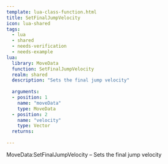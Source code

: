 ```yaml
---
template: lua-class-function.html
title: SetFinalJumpVelocity
icon: lua-shared
tags:
  - lua
  - shared
  - needs-verification
  - needs-example
lua:
  library: MoveData
  function: SetFinalJumpVelocity
  realm: shared
  description: "Sets the final jump velocity"
  
  arguments:
  - position: 1
    name: "moveData"
    type: MoveData
  - position: 2
    name: "velocity"
    type: Vector
  returns:
    
---
```


<div class="lua__search__keywords">
MoveData:SetFinalJumpVelocity &#x2013; Sets the final jump velocity
</div>
